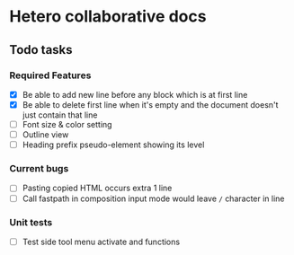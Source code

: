 # Hetero collaborative docs

## Todo tasks

### Required Features

- [x] Be able to add new line before any block which is at first line
- [x] Be able to delete first line when it's empty and the document doesn't just contain that line
- [ ] Font size & color setting
- [ ] Outline view
- [ ] Heading prefix pseudo-element showing its level

### Current bugs

- [ ] Pasting copied HTML occurs extra 1 line
- [ ] Call fastpath in composition input mode would leave `/` character in line

### Unit tests

- [ ] Test side tool menu activate and functions